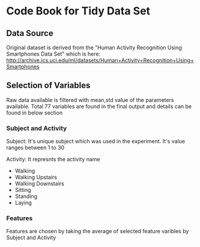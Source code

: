 # Code Book for Tidy Data Set

## Data Source

Original dataset is derived from the "Human Activity Recognition Using Smartphones Data Set" which is here: http://archive.ics.uci.edu/ml/datasets/Human+Activity+Recognition+Using+Smartphones

## Selection of Variables

Raw data available is filtered with mean,std value of the parameters available. Total 77 variables are found in the final output and details can be found in below section

### Subject and Activity

Subject: It's unique subject which was used in the experiment. It's value ranges between 1 to 30

Activity: It represnts the activity name
<ul><li>Walking</li><li>Walking Upstairs</li><li>Walking Downstairs</li><li>Sitting</li>
<li>Standing</li><li>Laying</li></ul>

### Features

Features are chosen by taking the average of selected feature varibles by Subject and Activity



